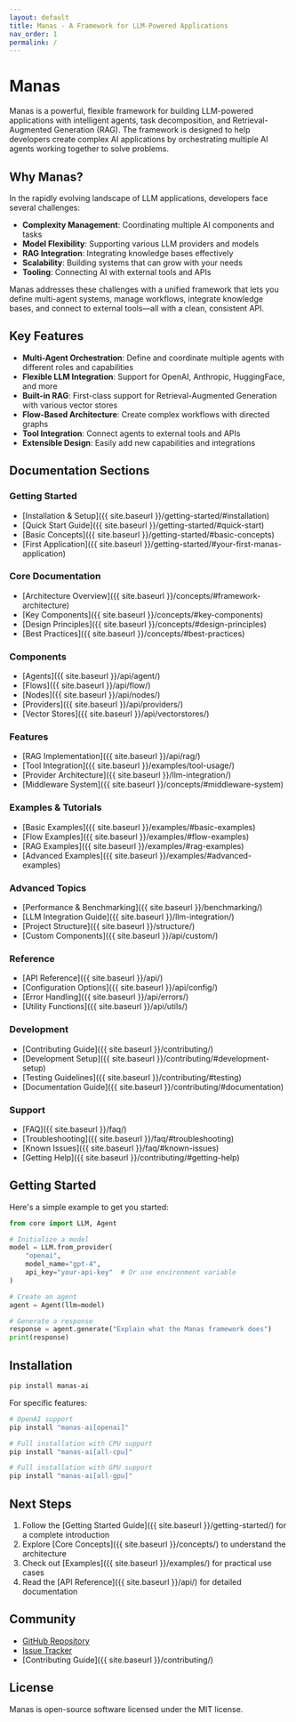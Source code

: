 ```yaml
---
layout: default
title: Manas - A Framework for LLM-Powered Applications
nav_order: 1
permalink: /
---
```


# Manas

Manas is a powerful, flexible framework for building LLM-powered applications with intelligent agents, task decomposition, and Retrieval-Augmented Generation (RAG). The framework is designed to help developers create complex AI applications by orchestrating multiple AI agents working together to solve problems.

## Why Manas?

In the rapidly evolving landscape of LLM applications, developers face several challenges:

- **Complexity Management**: Coordinating multiple AI components and tasks
- **Model Flexibility**: Supporting various LLM providers and models
- **RAG Integration**: Integrating knowledge bases effectively
- **Scalability**: Building systems that can grow with your needs
- **Tooling**: Connecting AI with external tools and APIs

Manas addresses these challenges with a unified framework that lets you define multi-agent systems, manage workflows, integrate knowledge bases, and connect to external tools—all with a clean, consistent API.

## Key Features

- **Multi-Agent Orchestration**: Define and coordinate multiple agents with different roles and capabilities
- **Flexible LLM Integration**: Support for OpenAI, Anthropic, HuggingFace, and more
- **Built-in RAG**: First-class support for Retrieval-Augmented Generation with various vector stores
- **Flow-Based Architecture**: Create complex workflows with directed graphs
- **Tool Integration**: Connect agents to external tools and APIs
- **Extensible Design**: Easily add new capabilities and integrations

## Documentation Sections

### Getting Started
- [Installation & Setup]({{ site.baseurl }}/getting-started/#installation)
- [Quick Start Guide]({{ site.baseurl }}/getting-started/#quick-start)
- [Basic Concepts]({{ site.baseurl }}/getting-started/#basic-concepts)
- [First Application]({{ site.baseurl }}/getting-started/#your-first-manas-application)

### Core Documentation
- [Architecture Overview]({{ site.baseurl }}/concepts/#framework-architecture)
- [Key Components]({{ site.baseurl }}/concepts/#key-components)
- [Design Principles]({{ site.baseurl }}/concepts/#design-principles)
- [Best Practices]({{ site.baseurl }}/concepts/#best-practices)

### Components
- [Agents]({{ site.baseurl }}/api/agent/)
- [Flows]({{ site.baseurl }}/api/flow/)
- [Nodes]({{ site.baseurl }}/api/nodes/)
- [Providers]({{ site.baseurl }}/api/providers/)
- [Vector Stores]({{ site.baseurl }}/api/vectorstores/)

### Features
- [RAG Implementation]({{ site.baseurl }}/api/rag/)
- [Tool Integration]({{ site.baseurl }}/examples/tool-usage/)
- [Provider Architecture]({{ site.baseurl }}/llm-integration/)
- [Middleware System]({{ site.baseurl }}/concepts/#middleware-system)

### Examples & Tutorials
- [Basic Examples]({{ site.baseurl }}/examples/#basic-examples)
- [Flow Examples]({{ site.baseurl }}/examples/#flow-examples)
- [RAG Examples]({{ site.baseurl }}/examples/#rag-examples)
- [Advanced Examples]({{ site.baseurl }}/examples/#advanced-examples)

### Advanced Topics
- [Performance & Benchmarking]({{ site.baseurl }}/benchmarking/)
- [LLM Integration Guide]({{ site.baseurl }}/llm-integration/)
- [Project Structure]({{ site.baseurl }}/structure/)
- [Custom Components]({{ site.baseurl }}/api/custom/)

### Reference
- [API Reference]({{ site.baseurl }}/api/)
- [Configuration Options]({{ site.baseurl }}/api/config/)
- [Error Handling]({{ site.baseurl }}/api/errors/)
- [Utility Functions]({{ site.baseurl }}/api/utils/)

### Development
- [Contributing Guide]({{ site.baseurl }}/contributing/)
- [Development Setup]({{ site.baseurl }}/contributing/#development-setup)
- [Testing Guidelines]({{ site.baseurl }}/contributing/#testing)
- [Documentation Guide]({{ site.baseurl }}/contributing/#documentation)

### Support
- [FAQ]({{ site.baseurl }}/faq/)
- [Troubleshooting]({{ site.baseurl }}/faq/#troubleshooting)
- [Known Issues]({{ site.baseurl }}/faq/#known-issues)
- [Getting Help]({{ site.baseurl }}/contributing/#getting-help)

## Getting Started

Here's a simple example to get you started:

```python
from core import LLM, Agent

# Initialize a model
model = LLM.from_provider(
    "openai",
    model_name="gpt-4",
    api_key="your-api-key"  # Or use environment variable
)

# Create an agent
agent = Agent(llm=model)

# Generate a response
response = agent.generate("Explain what the Manas framework does")
print(response)
```

## Installation

```bash
pip install manas-ai
```

For specific features:

```bash
# OpenAI support
pip install "manas-ai[openai]"

# Full installation with CPU support
pip install "manas-ai[all-cpu]"

# Full installation with GPU support
pip install "manas-ai[all-gpu]"
```

## Next Steps

1. Follow the [Getting Started Guide]({{ site.baseurl }}/getting-started/) for a complete introduction
2. Explore [Core Concepts]({{ site.baseurl }}/concepts/) to understand the architecture
3. Check out [Examples]({{ site.baseurl }}/examples/) for practical use cases
4. Read the [API Reference]({{ site.baseurl }}/api/) for detailed documentation

## Community

- [GitHub Repository](https://github.com/arkokoley/manas)
- [Issue Tracker](https://github.com/arkokoley/manas/issues)
- [Contributing Guide]({{ site.baseurl }}/contributing/)

## License

Manas is open-source software licensed under the MIT license.